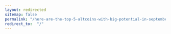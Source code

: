 ```yaml
---
layout: redirected
sitemap: false
permalink: "/here-are-the-top-5-altcoins-with-big-potential-in-september-according-to-crypto-trader-austin-arnold/"
redirect_to:  "/"
---
```

